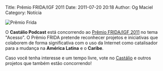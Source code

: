 Title: Prêmio FRIDA/IGF 2011
Date: 2011-07-20 20:18
Author: Og Maciel
Category: Notícia

![Prêmio Frida]({filename}/images/premiofrida.png)

O **Castálio Podcast** está concorrendo ao [Prêmio FRIDA/IGF
2011](http://premiofrida.org/por/ "http://premiofrida.org/por/") no tema
"Acesso". O Prêmio FRIDA pretende reconhecer projetos e iniciativas que
colaborem de forma significativa com o uso da Internet como catalisador
para a mudança na **América Latina** e o **Caribe**.

Caso você tenha interesse e um tempo livre, vote no
[Castálio](http://premiofrida.org/por/projects/view/1424 "http://premiofrida.org/por/projects/view/1424")
e outros projetos que também estão concorrendo!
